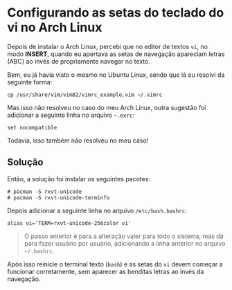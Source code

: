 Configurando as setas do teclado do vi no Arch Linux
====================================================

Depois de instalar o Arch Linux, percebi que no editor de textos ``vi``, no modo **INSERT**, quando eu apertava as setas de navegação apareciam letras (ABC) ao invés de propriamente navegar no texto.

Bem, eu já havia visto o mesmo no Ubuntu Linux, sendo que lá eu resolvi da seguinte forma:

```console
cp /usr/share/vim/vim82/vimrc_example.vim ~/.vimrc
```

Mas isso não resolveu no caso do meu Arch Linux, outra sugestão foi adicionar a seguinte linha no arquivo ``~.exrc``:

```console
set nocompatible
```

Todavia, isso também não resolveu no meu caso!

## Solução

Então, a solução foi instalar os seguintes pacotes:

```console
# pacman -S rxvt-unicode
# pacman -S rxvt-unicode-terminfo
```

Depois adicionar a seguinte linha no arquivo ``/etc/bash.bashrc``:

```console
alias vi='TERM=rxvt-unicode-256color vi'
```

> O passo anterior é para a alteração valer para todo o sistema, mas dá para fazer usuário por usuário, adicionando a linha anterior no arquivo ``~/.bashrc``.

Após isso reinicie o terminal texto (``bash``) e as setas do ``vi`` devem começar a funcionar corretamente, sem aparecer as benditas letras ao invés da navegação.
